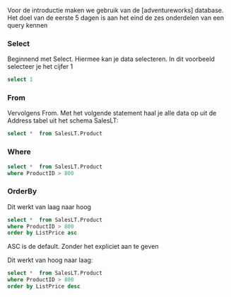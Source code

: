 Voor de introductie maken we gebruik van de [adventureworks] database. Het doel van de eerste 5 dagen is aan het eind de zes onderdelen van een query kennen


### Select 

Beginnend met Select. Hiermee kan je data selecteren. In dit voorbeeld selecteer je het cijfer 1

```sql
select 1
```



### From

Vervolgens From. Met het volgende statement haal je alle data op uit de Address tabel uit het schema SalesLT:

```sql
select *  from SalesLT.Product
```

### Where
```sql
select *  from SalesLT.Product
where ProductID > 800
```

### OrderBy


Dit werkt van laag naar hoog 
```sql
select *  from SalesLT.Product
where ProductID > 800
order by ListPrice asc
```

ASC is de default. Zonder het expliciet aan te geven 

Dit werkt van hoog naar laag:
```sql
select *  from SalesLT.Product
where ProductID > 800
order by ListPrice desc
```

###


###